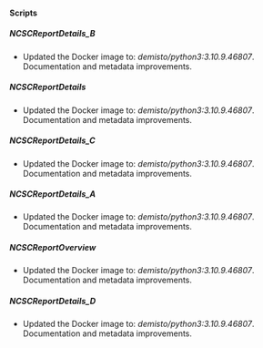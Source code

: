 
#### Scripts
##### NCSCReportDetails_B
- Updated the Docker image to: *demisto/python3:3.10.9.46807*.
Documentation and metadata improvements.
##### NCSCReportDetails
- Updated the Docker image to: *demisto/python3:3.10.9.46807*.
Documentation and metadata improvements.
##### NCSCReportDetails_C
- Updated the Docker image to: *demisto/python3:3.10.9.46807*.
Documentation and metadata improvements.
##### NCSCReportDetails_A
- Updated the Docker image to: *demisto/python3:3.10.9.46807*.
Documentation and metadata improvements.
##### NCSCReportOverview
- Updated the Docker image to: *demisto/python3:3.10.9.46807*.
Documentation and metadata improvements.
##### NCSCReportDetails_D
- Updated the Docker image to: *demisto/python3:3.10.9.46807*.
Documentation and metadata improvements.
